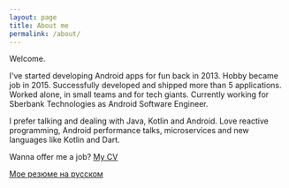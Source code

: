 ```yaml
---
layout: page
title: About me
permalink: /about/
---
```

Welcome.

I've started developing Android apps for fun back in 2013. Hobby became job in 2015. Successfully developed and shipped more than 5 applications. Worked alone, in small teams and for tech giants. Currently working for Sberbank Technologies as Android Software Engineer.

I prefer talking and dealing with Java, Kotlin and Android. Love reactive programming, Android performance talks, microservices and new languages like Kotlin and Dart. 

Wanna offer me a job?
[My CV](https://stackoverflow.com/cv/antonkazakov) 

[Мое резюме на русском](https://stackoverflow.com/cv/antonkazakov)
